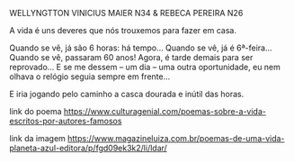WELLYNGTTON VINICIUS MAIER N34 & REBECA PEREIRA N26    

A vida é uns deveres que nós trouxemos para fazer em casa.

Quando se vê, já são 6 horas: há tempo…
Quando se vê, já é 6ª-feira…
Quando se vê, passaram 60 anos!
Agora, é tarde demais para ser reprovado…
E se me dessem – um dia – uma outra oportunidade,
eu nem olhava o relógio
seguia sempre em frente…

E iria jogando pelo caminho a casca dourada e inútil das horas.

link do poema
https://www.culturagenial.com/poemas-sobre-a-vida-escritos-por-autores-famosos

link da imagem
https://www.magazineluiza.com.br/poemas-de-uma-vida-planeta-azul-editora/p/fgd09ek3k2/li/ldar/
